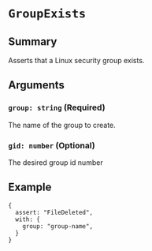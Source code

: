 # `GroupExists`

## Summary

Asserts that a Linux security group exists.

## Arguments

### `group: string` (Required)

The name of the group to create.

### `gid: number` (Optional)

The desired group id number

## Example

```json5
{
  assert: "FileDeleted",
  with: {
    group: "group-name",
  }
}
```
